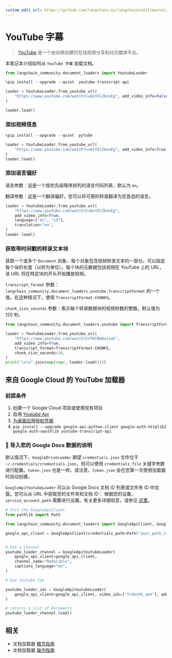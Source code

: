 ```yaml
---
custom_edit_url: https://github.com/langchain-ai/langchain/edit/master/docs/docs/integrations/document_loaders/youtube_transcript.ipynb
---
```


# YouTube 字幕

>[YouTube](https://www.youtube.com/) 是一个由谷歌创建的在线视频分享和社交媒体平台。

本笔记本介绍如何从 `YouTube 字幕` 加载文档。

```python
from langchain_community.document_loaders import YoutubeLoader
```

```python
%pip install --upgrade --quiet  youtube-transcript-api
```

```python
loader = YoutubeLoader.from_youtube_url(
    "https://www.youtube.com/watch?v=QsYGlZkevEg", add_video_info=False
)
```

```python
loader.load()
```

### 添加视频信息


```python
%pip install --upgrade --quiet  pytube
```


```python
loader = YoutubeLoader.from_youtube_url(
    "https://www.youtube.com/watch?v=QsYGlZkevEg", add_video_info=True
)
loader.load()
```

### 添加语言偏好

语言参数：这是一个按优先级降序排列的语言代码列表，默认为 `en`。

翻译参数：这是一个翻译偏好，您可以将可用的转录翻译为您首选的语言。


```python
loader = YoutubeLoader.from_youtube_url(
    "https://www.youtube.com/watch?v=QsYGlZkevEg",
    add_video_info=True,
    language=["en", "id"],
    translation="en",
)
loader.load()
```

### 获取带时间戳的转录文本块

获取一个或多个 `Document` 对象，每个对象包含视频转录文本的一部分。可以指定每个块的长度（以秒为单位）。每个块的元数据包括视频在 YouTube 上的 URL，该 URL 将在特定块的开头开始播放视频。

`transcript_format` 参数：`langchain_community.document_loaders.youtube.TranscriptFormat` 的一个值。在这种情况下，使用 `TranscriptFormat.CHUNKS`。

`chunk_size_seconds` 参数：表示每个转录数据块的视频秒数的整数。默认值为 120 秒。

```python
from langchain_community.document_loaders.youtube import TranscriptFormat

loader = YoutubeLoader.from_youtube_url(
    "https://www.youtube.com/watch?v=TKCMw0utiak",
    add_video_info=True,
    transcript_format=TranscriptFormat.CHUNKS,
    chunk_size_seconds=30,
)
print("\n\n".join(map(repr, loader.load())))
```

## 来自 Google Cloud 的 YouTube 加载器

### 前提条件

1. 创建一个 Google Cloud 项目或使用现有项目
1. 启用 [Youtube Api](https://console.cloud.google.com/apis/enableflow?apiid=youtube.googleapis.com&project=sixth-grammar-344520)
1. [为桌面应用授权凭据](https://developers.google.com/drive/api/quickstart/python#authorize_credentials_for_a_desktop_application)
1. `pip install --upgrade google-api-python-client google-auth-httplib2 google-auth-oauthlib youtube-transcript-api`

### 🧑 导入您的 Google Docs 数据的说明
默认情况下，`GoogleDriveLoader` 期望 `credentials.json` 文件位于 `~/.credentials/credentials.json`，但可以使用 `credentials_file` 关键字参数进行配置。`token.json` 也是一样。请注意，`token.json` 会在您第一次使用加载器时自动创建。

`GoogleApiYoutubeLoader` 可以从 Google Docs 文档 ID 列表或文件夹 ID 中加载。您可以从 URL 中获取您的文件夹和文档 ID：
根据您的设置，`service_account_path` 需要进行设置。有关更多详细信息，请参见 [这里](https://developers.google.com/drive/api/v3/quickstart/python)。

```python
# Init the GoogleApiClient
from pathlib import Path

from langchain_community.document_loaders import GoogleApiClient, GoogleApiYoutubeLoader

google_api_client = GoogleApiClient(credentials_path=Path("your_path_creds.json"))


# Use a Channel
youtube_loader_channel = GoogleApiYoutubeLoader(
    google_api_client=google_api_client,
    channel_name="Reducible",
    captions_language="en",
)

# Use Youtube Ids

youtube_loader_ids = GoogleApiYoutubeLoader(
    google_api_client=google_api_client, video_ids=["TrdevFK_am4"], add_video_info=True
)

# returns a list of Documents
youtube_loader_channel.load()
```

## 相关

- 文档加载器 [概念指南](/docs/concepts/#document-loaders)
- 文档加载器 [操作指南](/docs/how_to/#document-loaders)